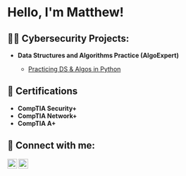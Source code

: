 <h1>Hello, I'm Matthew! 

<h2>👨‍💻 Cybersecurity Projects:</h2>

- <b>Data Structures and Algorithms Practice (AlgoExpert)</b>

  - [Practicing DS & Algos in Python](https://github.com/joshmadakor1/Algorithms-Practice)

<h2>📃 Certifications </h2>
<ul>
  <li><b>CompTIA Security+</li>
  <li>CompTIA Network+</li>
  <li>CompTIA A+</li>
</ul>

<h2> 🤳 Connect with me:</h2>

[<img align="left" alt="JoshMadakor | LinkedIn" width="22px" src="https://cdn.jsdelivr.net/npm/simple-icons@v3/icons/linkedin.svg" />][linkedin]
[<img align="left" alt="JoshMadakor | Instagram" width="22px" src="https://cdn.jsdelivr.net/npm/simple-icons@v3/icons/instagram.svg" />][instagram]

[instagram]: https://www.instagram.com/joshmadakor/
[linkedin]: https://linkedin.com/in/joshmadakor

